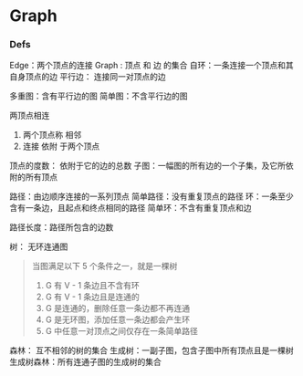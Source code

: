 

# Graph

### Defs

Edge：两个顶点的连接
Graph : 顶点 和 边 的集合
自环：一条连接一个顶点和其自身顶点的边
平行边： 连接同一对顶点的边

多重图：含有平行边的图
简单图：不含平行边的图


两顶点相连
1. 两个顶点称 相邻
2. 连接 依附 于两个顶点

顶点的度数： 依附于它的边的总数
子图：一幅图的所有边的一个子集，及它所依附的所有顶点

路径：由边顺序连接的一系列顶点
简单路径：没有重复顶点的路径
环：一条至少含有一条边，且起点和终点相同的路径
简单环：不含有重复顶点和边

路径长度：路径所包含的边数

树： 无环连通图

> 当图满足以下 5 个条件之一，就是一棵树
> 1. G 有 V - 1 条边且不含有环
> 2. G 有 V - 1 条边且是连通的
> 3. G 是连通的，删除任意一条边都不再连通
> 4. G 是无环图，添加任意一条边都会产生环
> 5. G 中任意一对顶点之间仅存在一条简单路径

森林： 互不相邻的树的集合
生成树：一副子图，包含子图中所有顶点且是一棵树
生成树森林：所有连通子图的生成树的集合
